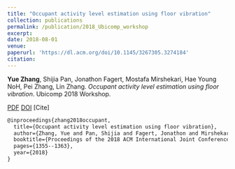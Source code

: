 ```yaml
---
title: "Occupant activity level estimation using floor vibration"
collection: publications
permalink: /publication/2018_Ubicomp_workshop
excerpt: 
date: 2018-08-01
venue: 
paperurl: 'https://dl.acm.org/doi/10.1145/3267305.3274184'
citation: 
---
```

**Yue Zhang**, Shijia Pan, Jonathon Fagert, Mostafa Mirshekari, Hae Young NoH, Pei Zhang, Lin Zhang. *Occupant activity level estimation using floor vibration*. Ubicomp 2018 Workshop.

[PDF](http://yzthu.github.io/files/2018_Ubicomp_workshop.pdf) [DOI](diolink)
[Cite]
```markdown
@inproceedings{zhang2018occupant,
  title={Occupant activity level estimation using floor vibration},
  author={Zhang, Yue and Pan, Shijia and Fagert, Jonathon and Mirshekari, Mostafa and Noh, Hae Young and Zhang, Pei and Zhang, Lin},
  booktitle={Proceedings of the 2018 ACM International Joint Conference and 2018 International Symposium on Pervasive and Ubiquitous Computing and Wearable Computers},
  pages={1355--1363},
  year={2018}
}
```